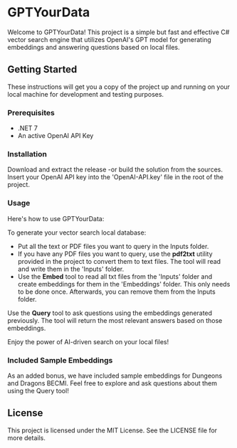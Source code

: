 # GPTYourData
Welcome to GPTYourData! This project is a simple but fast and effective C# vector search engine that utilizes OpenAI's GPT model for generating embeddings and answering questions based on local files.

## Getting Started
These instructions will get you a copy of the project up and running on your local machine for development and testing purposes.

### Prerequisites
* .NET 7
* An active OpenAI API Key

### Installation
Download and extract the release -or build the solution from the sources. 
Insert your OpenAI API key into the 'OpenAI-API.key' file in the root of the project.

### Usage
Here's how to use GPTYourData:

To generate your vector search local database:
* Put all the text or PDF files you want to query in the Inputs folder.
* If you have any PDF files you want to query, use the **pdf2txt** utility provided in the project to convert them to text files. The tool will read and write them in the 'Inputs' folder.
* Use the **Embed** tool to read all txt files from the 'Inputs' folder and create embeddings for them in the 'Embeddings' folder. This only needs to be done once. Afterwards, you can remove them from the Inputs folder. 

Use the **Query** tool to ask questions using the embeddings generated previously. The tool will return the most relevant answers based on those embeddings.

Enjoy the power of AI-driven search on your local files!

### Included Sample Embeddings
As an added bonus, we have included sample embeddings for Dungeons and Dragons BECMI. Feel free to explore and ask questions about them using the Query tool!

## License
This project is licensed under the MIT License. See the LICENSE file for more details.
